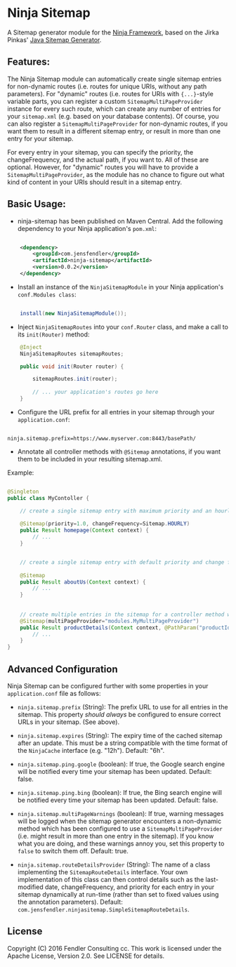 # Ninja Sitemap
A Sitemap generator module for the [Ninja Framework](https://github.com/ninjaframework/ninja), based on the Jirka Pinkas' [Java Sitemap Generator](https://github.com/jirkapinkas/jsitemapgenerator).


Features:
---------
The Ninja Sitemap module can automatically create single sitemap entries for non-dynamic routes (i.e. routes for unique URIs, without any path parameters).
For "dynamic" routes (i.e. routes for URIs with `{...}`-style variable parts, you can register a custom `SitemapMultiPageProvider` instance for every such route, which can create any number of entries for your `sitemap.xml` (e.g. based on your database contents). Of course, you can also register a `SitemapMultiPageProvider` for non-dynamic routes, if you want them to result in a different sitemap entry, or result in more than one entry for your sitemap.

For every entry in your sitemap, you can specify the priority, the changeFrequency, and the actual path, if you want to. All of these are optional. However, for "dynamic" routes you will have to provide a `SitemapMultiPageProvider`, as the module has no chance to figure out what kind of content in your URIs should result in a sitemap entry.
 

Basic Usage:
------------

- ninja-sitemap has been published on Maven Central. Add the following dependency to your Ninja application's `pom.xml`:

```xml

    <dependency>
        <groupId>com.jensfendler</groupId>
        <artifactId>ninja-sitemap</artifactId>
        <version>0.0.2</version>
    </dependency>

```

- Install an instance of the `NinjaSitemapModule` in your Ninja application's `conf.Modules class`:

```java

	install(new NinjaSitemapModule());

```

- Inject `NinjaSitemapRoutes` into your `conf.Router` class, and make a call to its `init(Router)` method:

```java
	@Inject
	NinjaSitemapRoutes sitemapRoutes;

    public void init(Router router) {

        sitemapRoutes.init(router);
        
        // ... your application's routes go here
    }

```

- Configure the URL prefix for all entries in your sitemap through your `application.conf`:

```

ninja.sitemap.prefix=https://www.myserver.com:8443/basePath/

```

- Annotate all controller methods with `@Sitemap` annotations, if you want them to be included in your resulting sitemap.xml.

Example:

```java

@Singleton
public class MyContoller {

    // create a single sitemap entry with maximum priority and an hourly change frequency
     
    @Sitemap(priority=1.0, changeFrequency=Sitemap.HOURLY)
    public Result homepage(Context context) {
        // ...
    }


	// create a single sitemap entry with default priority and change frequency
	
    @Sitemap
    public Result aboutUs(Context context) {
        // ...
    }
    
    
    // create multiple entries in the sitemap for a controller method with `@PathParam` arguments
    @Sitemap(multiPageProvider="modules.MyMultiPageProvider")
    public Result productDetails(Context context, @PathParam("productId") long productId) {
        // ...
    }
}

```

Advanced Configuration
----------------------
Ninja Sitemap can be configured further with some properties in your `application.conf` file as follows:

- `ninja.sitemap.prefix` (String): The prefix URL to use for all entries in the sitemap. This property _should always_ be configured to ensure correct URLs in your sitemap. (See above).

- `ninja.sitemap.expires` (String): The expiry time of the cached sitemap after an update. This must be a string compatible with the time format of the `NinjaCache` interface (e.g. "12h"). Default: "6h".

- `ninja.sitemap.ping.google` (boolean): If true, the Google search engine will be notified every time your sitemap has been updated. Default: false.
 
- `ninja.sitemap.ping.bing` (boolean): If true, the Bing search engine will be notified every time your sitemap has been updated. Default: false.

- `ninja.sitemap.multiPageWarnings` (boolean): If true, warning messages will be logged when the sitemap generator encounters a non-dynamic method which has been configured to use a `SitemapMultiPageProvider` (i.e. might result in more than one entry in the sitemap). If you know what you are doing, and these warnings annoy you, set this property to `false` to switch them off. Default: true.

- `ninja.sitemap.routeDetailsProvider` (String): The name of a class implementing the `SitemapRouteDetails` interface. Your own implementation of this class can then control details such as the last-modified date, changeFrequency, and priority for each entry in your sitemap dynamically at run-time (rather than set to fixed values using the annotation parameters). Default: `com.jensfendler.ninjasitemap.SimpleSitemapRouteDetails`.


## License

Copyright (C) 2016 Fendler Consulting cc.
This work is licensed under the Apache License, Version 2.0. See LICENSE for details.
